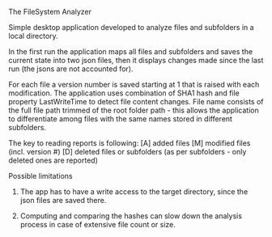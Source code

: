 The FileSystem Analyzer

Simple desktop application developed to analyze files and subfolders in a local directory.

In the first run the application maps all files and subfolders and saves the current state into two json files, then it 
displays changes made since the last run (the jsons are not accounted for).

For each file a version number is saved starting at 1 that is raised with each modification. 
The application uses combination of SHA1 hash and file property LastWriteTime to detect file content changes.
File name consists of the full file path trimmed of the root folder path - this allows the application to differentiate
among files with the same names stored in different subfolders.

The key to reading reports is following:
[A] added files
[M] modified files (incl. version #)
[D] deleted files or subfolders (as per subfolders - only deleted ones are reported)

Possible limitations
1) The app has to have a write access to the target directory, since the json files are saved there.

2) Computing and comparing the hashes can slow down the analysis process in case of extensive file count or size.
